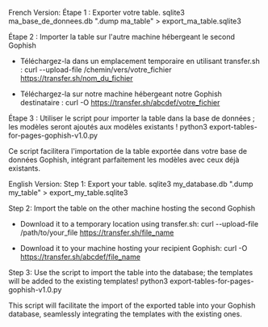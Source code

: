 French Version: 
Étape 1 : Exporter votre table.
sqlite3 ma_base_de_donnees.db ".dump ma_table" > export_ma_table.sqlite3

Étape 2 : Importer la table sur l'autre machine hébergeant le second Gophish

- Téléchargez-la dans un emplacement temporaire en utilisant transfer.sh :
curl --upload-file /chemin/vers/votre_fichier https://transfer.sh/nom_du_fichier

- Téléchargez-la sur notre machine hébergeant notre Gophish destinataire :
curl -O https://transfer.sh/abcdef/votre_fichier

Étape 3 : Utiliser le script pour importer la table dans la base de données ; les modèles seront ajoutés aux modèles existants !
python3 export-tables-for-pages-gophish-v1.0.py

Ce script facilitera l'importation de la table exportée dans votre base de données Gophish, intégrant parfaitement les modèles avec ceux déjà existants.


English Version:
Step 1: Export your table.
sqlite3 my_database.db ".dump my_table" > export_my_table.sqlite3

Step 2: Import the table on the other machine hosting the second Gophish
- Download it to a temporary location using transfer.sh:
curl --upload-file /path/to/your_file https://transfer.sh/file_name

- Download it to your machine hosting your recipient Gophish:
curl -O https://transfer.sh/abcdef/file_name

Step 3: Use the script to import the table into the database; the templates will be added to the existing templates!
python3 export-tables-for-pages-gophish-v1.0.py

This script will facilitate the import of the exported table into your Gophish database, seamlessly integrating the templates with the existing ones.
